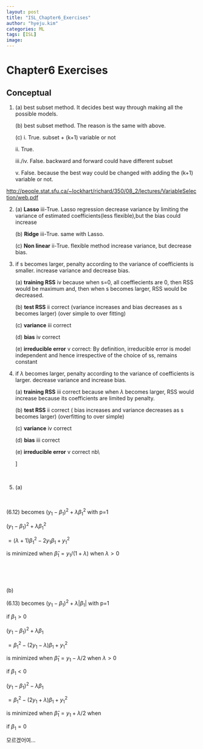 ```yaml
---
layout: post
title: "ISL_Chapter6_Exercises"
author: "hyeju.kim"
categories: ML
tags: [ISL]
image: 
---
```




# Chapter6 Exercises

## Conceptual

1. (a) best subset method. It decides best way through making all the possible models.

   (b) best subset method. The reason is the same with above. 

   (c) i. True. subset + (k+1) variable or not 

   ii. True.

   iii./iv. False. backward and forward could have different subset

   v. False. because the best way could be changed with adding the (k+1) variable or not.

http://people.stat.sfu.ca/~lockhart/richard/350/08_2/lectures/VariableSelection/web.pdf

2. (a) **Lasso** iii-True. Lasso regression decrease variance by limiting the variance of estimated coefficients(less flexible),but the bias could increase

   (b) **Ridge** iii-True. same with Lasso.

   (c) **Non linear** ii-True. flexible method increase variance, but decrease bias. 

3. if s becomes larger, penalty according to the variance of coefficients is smaller. increase variance and decrease bias.

   (a) **training RSS** iv because when s=0, all coeffiecients are 0, then RSS would be maximum and, then when s becomes larger, RSS would be decreased.

   (b) **test RSS** ii correct (variance increases and bias decreases as s becomes larger) (over simple to over fitting)

   (c) **variance** iii correct

   (d)  **bias** iv correct

   (e) **irreducible error** v correct: By definition, irreducible error is model independent and hence irrespective of the choice of ss, remains constant

4. if $\lambda$ becomes larger, penalty according to the variance of coefficients is larger. decrease variance and increase bias.

   (a) **training RSS** iii correct because when $\lambda$ becomes larger, RSS would increase because its coefficients are limited by penalty.

   (b) **test RSS** ii correct  ( bias increases and variance decreases as s becomes larger) (overfitting to over simple)

   (c) **variance** iv correct

   (d)  **bias** iii correct

   (e) **irreducible error** v correct  nb\

   \] 

   ​



6. (a) 

  ​

  (6.12) becomes $(y_1- \beta_1)^2 + \lambda\beta_1^2$ with p=1 

  $(y_1- \beta_1)^2 + \lambda\beta_1^2$ 

   $= (\lambda+1)\beta_1^2 - 2y_1\beta_1 + y_1^2$

  is minimized when $\hat\beta_1 = y_1/(1+\lambda)$  when $\lambda>0$

  ​

  ​

  (b) 

  (6.13) becomes $(y_1- \beta_1)^2 + \lambda|\beta_1|$ with p=1 

  if $\beta_1 > 0​$

  $(y_1- \beta_1)^2 + \lambda\beta_1$ 

   $= \beta_1^2 - (2y_1-\lambda)\beta_1 + y_1^2$

  is minimized when $\hat\beta_1 = y_1-\lambda/2$   when $\lambda>0$

  if $\beta_1 < 0$

  $(y_1- \beta_1)^2 - \lambda\beta_1​$ 

   $= \beta_1^2 - (2y_1+\lambda)\beta_1 + y_1^2$

  is minimized when $\hat\beta_1 = y_1+\lambda/2$   when 

  if $\beta_1 = 0$

  모르겠어여...